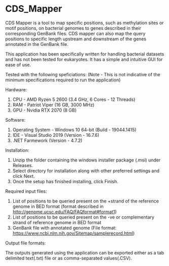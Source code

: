 # CDS_Mapper
CDS Mapper is a tool to map specific positions, such as methylation sites or motif positions, on bacterial genomes to genes described in their corresponding GenBank files.
CDS mapper can also map the query positions to specific length upstream and downstream of the genes annotated in the GenBank file.

This application has been specifically written for handling bacterial datasets and has not been tested for eukaryotes. It has a simple and intuitive GUI for ease of use.

Tested with the following speficiations: (Note - This is not indicative of the minimum specifications required to run the application)

Hardware:
1) CPU - AMD Ryzen 5 2600 (3.4 GHz, 6 Cores - 12 Threads)
2) RAM - Patriot Viper (16 GB, 3000 MHz)
3) GPU - Nvidia RTX 2070 (8 GB)

Software:
1) Operating System - Windows 10 64-bit (Build - 19044.1415)
2) IDE - Visual Studio 2019 (Version - 16.7.6)
3) .NET Farmework (Version - 4.7.2)

Installation: 
1) Unzip the folder containing the windows installer package (.msi) under Releases.
2) Select directory for installation along with other preferred settings and click Next.
3) Once the setup has finished installing, click Finish.

Required input files:
1) List of positions to be queried present on the +strand of the reference genome in BED format (format described in http://genome.ucsc.edu/FAQ/FAQformat#format1)
2) List of positions to be queried present on the -ve or complementary strand of reference genome in BED format
3) GenBank file with annotated genome (File format: https://www.ncbi.nlm.nih.gov/Sitemap/samplerecord.html)

Output file formats:

The outputs generated using the application can be exported either as a tab delimited text(.txt) file or as comma-separated values(.CSV). 
